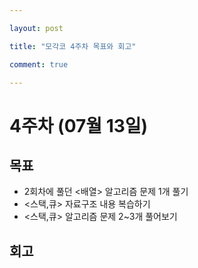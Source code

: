 ```yaml
---

layout: post

title: "모각코 4주차 목표와 회고"

comment: true

---
```




# 4주차 (07월 13일)

## 목표

 * 2회차에 풀던 <배열> 알고리즘 문제 1개 풀기
 * <스택,큐> 자료구조 내용 복습하기
 * <스택,큐> 알고리즘 문제 2~3개 풀어보기

## 회고

